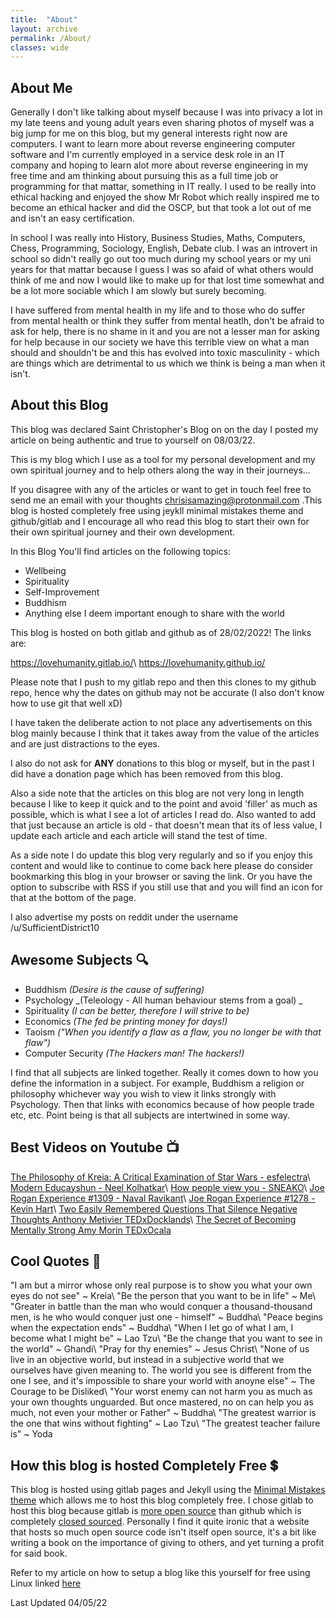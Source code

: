 ```yaml
---
title:  "About"
layout: archive
permalink: /About/
classes: wide
---
```


## About Me

Generally I don't like talking about myself because I was into privacy a lot in my late teens and young adult years even sharing photos of myself was a big jump for me on this blog, but my general interests right now are computers. I want to learn more about reverse engineering computer software and I'm currently employed in a service desk role in an IT company and hoping to learn alot more about reverse engineering in my free time and am thinking about pursuing this as a full time job or programming for that mattar, something in IT really. I used to be really into ethical hacking and enjoyed the show Mr Robot which really inspired me to become an ethical hacker and did the OSCP, but that took a lot out of me and isn't an easy certification.

In school I was really into History, Business Studies, Maths, Computers, Chess, Programming, Sociology, English, Debate club. I was an introvert in school so didn't really go out too much during my school years or my uni years for that mattar because I guess I was so afaid of what others would think of me and now I would like to make up for that lost time somewhat and be a lot more sociable which I am slowly but surely becoming.

I have suffered from mental health in my life and to those who do suffer from mental health or think they suffer from mental heatlh, don't be afraid to ask for help, there is no shame in it and you are not a lesser man for asking for help because in our society we have this terrible view on what a man should and shouldn't be and this has evolved into toxic masculinity - which are things which are detrimental to us which we think is being a man when it isn't.

## About this Blog

This blog was declared Saint Christopher's Blog on on the day I posted my article on being authentic and true to yourself on 08/03/22. 

This is my blog which I use as a tool for my personal development and my own spiritual journey and to help others along the way in their journeys... 

If you disagree with any of the articles or want to get in touch feel free to send me an email with your thoughts chrisisamazing@protonmail.com .This blog is hosted completely free using jeykll minimal mistakes theme and github/gitlab and I encourage all who read this blog to start their own for their own spiritual journey and their own development. 

In this Blog You'll find articles on the following topics:

- Wellbeing   
- Spirituality 
- Self-Improvement
- Buddhism
- Anything else I deem important enough to share with the world

This blog is hosted on both gitlab and github as of 28/02/2022! The links are:

<https://lovehumanity.gitlab.io/>\\
<https://lovehumanity.github.io/>

Please note that I push to my gitlab repo and then this clones to my github repo, hence why the dates on github may not be accurate (I also don't know how to use git that well xD)

I have taken the deliberate action to not place any advertisements on this blog mainly because I think that it takes away from the value of the articles and are just distractions to the eyes.

I also do not ask for **ANY** donations to this blog or myself, but in the past I did have a donation page which has been removed from this blog.

Also a side note that the articles on this blog are not very long in length because I like to keep it quick and to the point and avoid 'filler' as much as possible, which is what I see a lot of articles I read do. Also wanted to add that just because an article is old - that doesn't mean that its of less value, I update each article and each article will stand the test of time. 

As a side note I do update this blog very regularly and so if you enjoy this content and would like to continue to come back here please do consider bookmarking this blog in your browser or saving the link. Or you have the option to subscribe with RSS if you still use that and you will find an icon for that at the bottom of the page. 

I also advertise my posts on reddit under the username /u/SufficientDistrict10 

## Awesome Subjects :mag:

- Buddhism _(Desire is the cause of suffering)_   
- Psychology _(Teleology - All human behaviour stems from a goal) _ 
- Spirituality _(I can be better, therefore I will strive to be)_  
- Economics _(The fed be printing money for days!)_  
- Taoism _("When you identify a flaw as a flaw, you no longer be with that flaw")_
- Computer Security _(The Hackers man! The hackers!)_

I find that all subjects are linked together. Really it comes down to how you define the information in a subject. For example, Buddhism a religion or philosophy whichever way you wish to view it links strongly with Psychology. Then that links with economics because of how people trade etc, etc. Point being is that all subjects are intertwined in some way.  

## Best Videos on Youtube :tv:

[The Philosophy of Kreia: A Critical Examination of Star Wars - esfelectra](https://www.youtube.com/watch?v=-Z0S0Z8lUTg)\\
[Modern Educayshun -  Neel Kolhatkar](https://www.youtube.com/watch?v=iKcWu0tsiZM)\\
[How people view you - SNEAKO](https://www.youtube.com/watch?v=guz7hc8RlfI)\\
[ Joe Rogan Experience #1309 - Naval Ravikant](https://www.youtube.com/watch?v=3qHkcs3kG44)\\
[ Joe Rogan Experience #1278 - Kevin Hart](https://www.youtube.com/watch?v=XW_KhFq4LQo)\\
[Two Easily Remembered Questions That Silence Negative Thoughts Anthony Metivier TEDxDocklands](https://www.youtube.com/watch?v=kvtYjdriSpM)\\
[The Secret of Becoming Mentally Strong Amy Morin TEDxOcala](https://www.youtube.com/watch?v=TFbv757kup4)

## Cool Quotes :speech_balloon:

"I am but a mirror whose only real purpose is to show you what your own eyes do not see" ~ Kreia\\
"Be the person that you want to be in life" ~ Me\\
"Greater in battle than the man who would conquer a thousand-thousand men, is he who would conquer just one - himself" ~ Buddha\\
"Peace begins when the expectation ends" ~ Buddha\\
"When I let go of what I am, I become what I might be" ~ Lao Tzu\\
"Be the change that you want to see in the world" ~ Ghandi\\
"Pray for thy enemies" ~ Jesus Christ\\
"None of us live in an objective world, but instead in a subjective world that we ourselves have given meaning to. The world you see is different from the one I see, and it's impossible to share your world with anoyne else" ~ The Courage to be Disliked\\
"Your worst enemy can not harm you as much as your own thoughts unguarded. But once mastered, no on can help you as much, not even your mother or Father" ~ Buddha\\
"The greatest warrior is the one that wins without fighting" ~ Lao Tzu\\
"The greatest teacher failure is" ~ Yoda

## How this blog is hosted Completely Free :heavy_dollar_sign:

This blog is hosted using gitlab pages and Jekyll using the [Minimal Mistakes theme](https://github.com/mmistakes/minimal-mistakes/) which allows me to host this blog completely free. I chose gitlab to host this blog because gitlab is [more open source](https://gitlab.com/gitlab-org/gitlab) than github which is completely [closed sourced](https://stackoverflow.com/questions/24254324/is-github-com-source-code-open-source). Personally I find it quite ironic that a website that hosts so much open source code isn't itself open source, it's a bit like writing a book on the importance of giving to others, and yet turning a profit for said book. 

Refer to my article on how to setup a blog like this yourself for free using Linux linked [here](https://lovehumanity.gitlab.io/productivity/Creating-a-blog-for-free/)

Last Updated 04/05/22
